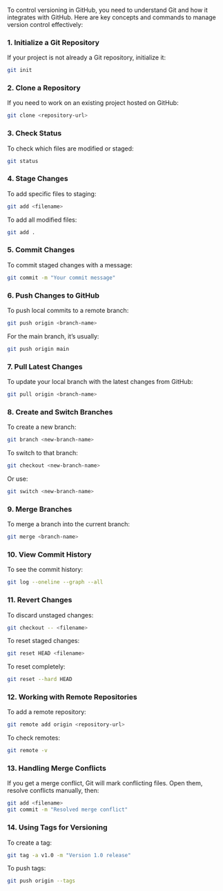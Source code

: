 To control versioning in GitHub, you need to understand Git and how it integrates with GitHub. Here are key concepts and commands to manage version control effectively:

### **1. Initialize a Git Repository**
If your project is not already a Git repository, initialize it:
```sh
git init
```

### **2. Clone a Repository**
If you need to work on an existing project hosted on GitHub:
```sh
git clone <repository-url>
```

### **3. Check Status**
To check which files are modified or staged:
```sh
git status
```

### **4. Stage Changes**
To add specific files to staging:
```sh
git add <filename>
```
To add all modified files:
```sh
git add .
```

### **5. Commit Changes**
To commit staged changes with a message:
```sh
git commit -m "Your commit message"
```

### **6. Push Changes to GitHub**
To push local commits to a remote branch:
```sh
git push origin <branch-name>
```
For the main branch, it’s usually:
```sh
git push origin main
```

### **7. Pull Latest Changes**
To update your local branch with the latest changes from GitHub:
```sh
git pull origin <branch-name>
```

### **8. Create and Switch Branches**
To create a new branch:
```sh
git branch <new-branch-name>
```
To switch to that branch:
```sh
git checkout <new-branch-name>
```
Or use:
```sh
git switch <new-branch-name>
```

### **9. Merge Branches**
To merge a branch into the current branch:
```sh
git merge <branch-name>
```

### **10. View Commit History**
To see the commit history:
```sh
git log --oneline --graph --all
```

### **11. Revert Changes**
To discard unstaged changes:
```sh
git checkout -- <filename>
```
To reset staged changes:
```sh
git reset HEAD <filename>
```
To reset completely:
```sh
git reset --hard HEAD
```

### **12. Working with Remote Repositories**
To add a remote repository:
```sh
git remote add origin <repository-url>
```
To check remotes:
```sh
git remote -v
```

### **13. Handling Merge Conflicts**
If you get a merge conflict, Git will mark conflicting files. Open them, resolve conflicts manually, then:
```sh
git add <filename>
git commit -m "Resolved merge conflict"
```

### **14. Using Tags for Versioning**
To create a tag:
```sh
git tag -a v1.0 -m "Version 1.0 release"
```
To push tags:
```sh
git push origin --tags
```